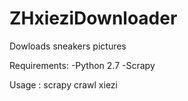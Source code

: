 # ZHxieziDownloader

Dowloads sneakers pictures

Requirements:
-Python 2.7
-Scrapy

Usage : scrapy crawl xiezi
